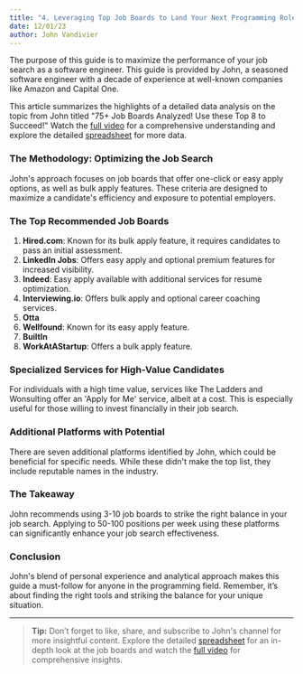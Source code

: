 ```yaml
---
title: "4. Leveraging Top Job Boards to Land Your Next Programming Role"
date: 12/01/23
author: John Vandivier
---
```


The purpose of this guide is to maximize the performance of your job search as a software engineer. This guide is provided by John, a seasoned software engineer with a decade of experience at well-known companies like Amazon and Capital One.

This article summarizes the highlights of a detailed data analysis on the topic from John titled "75+ Job Boards Analyzed! Use these Top 8 to Succeed!" Watch the [full video](https://www.youtube.com/watch?v=Wof3HPOLnPo&list=PL4hsXTgWARMzFezKkj7vGJKmtX0ugC49t) for a comprehensive understanding and explore the detailed [spreadsheet](https://docs.google.com/spreadsheets/d/1-g88F96DqkbheGxswzCBRzdnOU-257aZ9u6zL7j-7Gw?usp=sharing) for more data.

### The Methodology: Optimizing the Job Search

John's approach focuses on job boards that offer one-click or easy apply options, as well as bulk apply features. These criteria are designed to maximize a candidate's efficiency and exposure to potential employers.

### The Top Recommended Job Boards

1. **Hired.com**: Known for its bulk apply feature, it requires candidates to pass an initial assessment.
2. **LinkedIn Jobs**: Offers easy apply and optional premium features for increased visibility.
3. **Indeed**: Easy apply available with additional services for resume optimization.
4. **Interviewing.io**: Offers bulk apply and optional career coaching services.
5. **Otta**
6. **Wellfound**: Known for its easy apply feature.
7. **BuiltIn**
8. **WorkAtAStartup**: Offers a bulk apply feature.

### Specialized Services for High-Value Candidates

For individuals with a high time value, services like The Ladders and Wonsulting offer an 'Apply for Me' service, albeit at a cost. This is especially useful for those willing to invest financially in their job search.

### Additional Platforms with Potential

There are seven additional platforms identified by John, which could be beneficial for specific needs. While these didn't make the top list, they include reputable names in the industry.

### The Takeaway

John recommends using 3-10 job boards to strike the right balance in your job search. Applying to 50-100 positions per week using these platforms can significantly enhance your job search effectiveness.

### Conclusion

John's blend of personal experience and analytical approach makes this guide a must-follow for anyone in the programming field. Remember, it’s about finding the right tools and striking the balance for your unique situation.

---

> **Tip:** Don’t forget to like, share, and subscribe to John's channel for more insightful content. Explore the detailed [spreadsheet](https://docs.google.com/spreadsheets/d/1-g88F96DqkbheGxswzCBRzdnOU-257aZ9u6zL7j-7Gw?usp=sharing) for an in-depth look at the job boards and watch the [full video](https://www.youtube.com/watch?v=Wof3HPOLnPo) for comprehensive insights.
